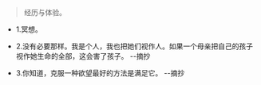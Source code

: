 >经历与体验。

- 1.冥想。

- 2.没有必要那样。我是个人，我也把她们视作人。如果一个母亲把自己的孩子视作她生命的全部，这会害了孩子。 --摘抄

- 3.你知道，克服一种欲望最好的方法是满足它。 --摘抄
